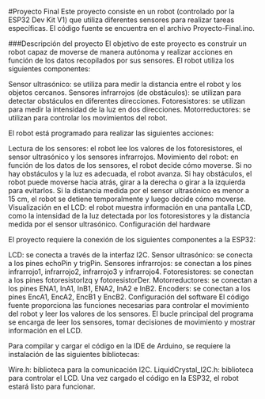 #Proyecto Final
Este proyecto consiste en un robot (controlado por la ESP32 Dev Kit V1) que utiliza diferentes sensores para realizar tareas específicas. El código fuente se encuentra en el archivo Proyecto-Final.ino.

###Descripción del proyecto
El objetivo de este proyecto es construir un robot capaz de moverse de manera autónoma y realizar acciones en función de los datos recopilados por sus sensores. El robot utiliza los siguientes componentes:

Sensor ultrasónico: se utiliza para medir la distancia entre el robot y los objetos cercanos.
Sensores infrarrojos (de obstáculos): se utilizan para detectar obstáculos en diferentes direcciones.
Fotoresistores: se utilizan para medir la intensidad de la luz en dos direcciones.
Motorreductores: se utilizan para controlar los movimientos del robot.

El robot está programado para realizar las siguientes acciones:

Lectura de los sensores: el robot lee los valores de los fotoresistores, el sensor ultrasónico y los sensores infrarrojos.
Movimiento del robot: en función de los datos de los sensores, el robot decide cómo moverse. Si no hay obstáculos y la luz es adecuada, el robot avanza. Si hay obstáculos, el robot puede moverse hacia atrás, girar a la derecha o girar a la izquierda para evitarlos. Si la distancia medida por el sensor ultrasónico es menor a 15 cm, el robot se detiene temporalmente y luego decide cómo moverse.
Visualización en el LCD: el robot muestra información en una pantalla LCD, como la intensidad de la luz detectada por los fotoresistores y la distancia medida por el sensor ultrasónico.
Configuración del hardware

El proyecto requiere la conexión de los siguientes componentes a la ESP32:

LCD: se conecta a través de la interfaz I2C.
Sensor ultrasónico: se conecta a los pines echoPin y trigPin.
Sensores infrarrojos: se conectan a los pines infrarrojo1, infrarrojo2, infrarrojo3 y infrarrojo4.
Fotoresistores: se conectan a los pines fotoresistorIzq y fotoresistorDer.
Motorreductores: se conectan a los pines ENA1, InA1, InB1, ENA2, InA2 e InB2.
Encoders: se conectan a los pines EncA1, EncA2, EncB1 y EncB2.
Configuración del software
El código fuente proporciona las funciones necesarias para controlar el movimiento del robot y leer los valores de los sensores. El bucle principal del programa se encarga de leer los sensores, tomar decisiones de movimiento y mostrar información en el LCD.

Para compilar y cargar el código en la IDE de Arduino, se requiere la instalación de las siguientes bibliotecas:

Wire.h: biblioteca para la comunicación I2C.
LiquidCrystal_I2C.h: biblioteca para controlar el LCD.
Una vez cargado el código en la ESP32, el robot estará listo para funcionar.
